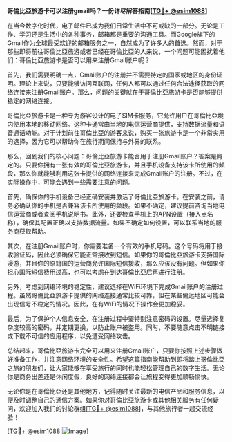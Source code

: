 **哥倫比亞旅游卡可以注册gmail吗？一份详尽解答指南[[TG💪+ @esim1088](https://t.me/s/esim1088)]**

在当今数字化时代，电子邮件已成为我们日常生活中不可或缺的一部分。无论是工作、学习还是生活中的各种事务，邮箱都是重要的沟通工具。而Google旗下的Gmail作为全球最受欢迎的邮箱服务之一，自然成为了许多人的首选。然而，对于那些即将前往哥倫比亞旅游或者已经在哥倫比亞的人来说，一个问题可能困扰着他们：哥倫比亞旅游卡是否可以用来注册Gmail账户呢？

首先，我们需要明确一点，Gmail账户的注册并不需要特定的国家或地区的身份证明。理论上来说，只要能够访问互联网，任何人都可以通过任何合法途径获取的网络连接来注册Gmail账户。那么，问题的关键就在于哥倫比亞旅游卡是否能够提供稳定的网络连接。

哥倫比亞旅游卡是一种专为游客设计的电子SIM卡服务，它允许用户在哥倫比亞境内使用本地的移动网络。这种卡通常由当地的电信运营商提供，支持数据流量和语音通话功能。对于计划前往哥倫比亞的游客来说，购买一张旅游卡是一个非常实用的选择，因为它可以帮助你在旅行期间保持与外界的联系。

那么，回到我们的核心问题：哥倫比亞旅游卡能否用于注册Gmail账户？答案是肯定的。只要你拥有一张有效的哥倫比亞旅游卡，并且手机设备支持该卡所使用的频段，那么你就能够利用这张卡提供的网络连接来完成Gmail账户的注册。不过，在实际操作中，可能会遇到一些需要注意的问题。

首先，确保你的手机设备已经正确安装并激活了哥倫比亞旅游卡。在安装之前，请务必确认你的手机是否兼容该卡所使用的频段。如果不确定，建议提前咨询当地电信运营商或者查阅手机说明书。此外，还要检查手机上的APN设置（接入点名称），确保其配置正确以支持数据流量。如果不确定如何设置，可以联系当地的服务商获取帮助。

其次，在注册Gmail账户时，你需要准备一个有效的手机号码。这个号码将用于接收验证码，因此必须确保它能正常接收到短信。如果你的哥倫比亞旅游卡支持国际漫游，并且你的原籍国的运营商允许国际短信接收，那么应该没有问题。但如果你担心国际短信费用过高，也可以考虑在到达哥倫比亞后再进行注册。

另外，考虑到网络环境的稳定性，建议选择在WiFi环境下完成Gmail账户的注册过程。虽然哥倫比亞旅游卡提供的网络连接通常比较可靠，但在某些偏远地区可能会出现信号不稳定的情况。因此，在有WiFi的情况下操作会更加稳妥。

最后，为了保护个人信息安全，在注册过程中要特别注意密码的设置。尽量选择复杂度较高的密码，并定期更换，以防止账户被盗用。同时，不要随意点击不明链接或下载不可信的应用程序，以免遭受网络攻击。

总结起来，哥倫比亞旅游卡完全可以用来注册Gmail账户，只要你按照上述步骤做好准备工作，并注意网络环境的安全性。希望这篇指南能帮助到即将踏上哥倫比亞之旅的朋友们，让大家能够在享受旅行的同时也能轻松管理自己的数字生活。无论你是商务出差还是休闲度假，良好的网络连接都会让旅程变得更加顺畅愉快。

无论你是在哥倫比亞还是其他地方，记得随时关注最新的电信产品和服务信息，以便及时调整自己的通信方案。如果你对哥倫比亞旅游卡或其他相关服务有任何疑问，欢迎加入我们的讨论群组[[TG💪+ @esim1088](https://t.me/s/esim1088)]，与其他旅行者一起交流经验！

[[TG💪+ @esim1088](https://t.me/s/esim1088) ![Image](https://i.postimg.cc/4NQfJmqS/Snipaste-2025-05-13-00-14-12.png)]